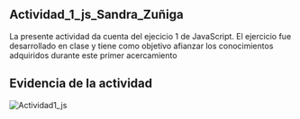 
## Actividad_1_js_Sandra_Zuñiga
La presente actividad da cuenta del ejecicio 1 de JavaScript.
El ejercicio fue desarrollado en clase y tiene como objetivo afianzar los conocimientos adquiridos durante este primer acercamiento



## Evidencia de la actividad

![Actividad1_js](https://user-images.githubusercontent.com/105325805/179651398-a63cf612-faaf-4995-a1ed-7d72bc5836f2.png)

